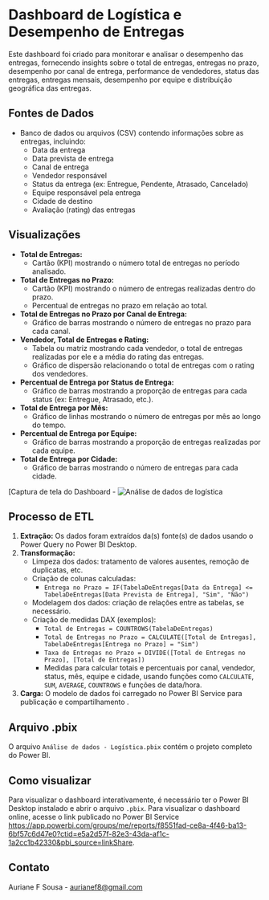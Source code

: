 # Dashboard de Logística e Desempenho de Entregas

Este dashboard foi criado para monitorar e analisar o desempenho das entregas, fornecendo insights sobre o total de entregas, entregas no prazo, desempenho por canal de entrega, performance de vendedores, status das entregas, entregas mensais, desempenho por equipe e distribuição geográfica das entregas.

## Fontes de Dados

*   Banco de dados ou arquivos (CSV) contendo informações sobre as entregas, incluindo:
    *   Data da entrega
    *   Data prevista de entrega
    *   Canal de entrega 
    *   Vendedor responsável
    *   Status da entrega (ex: Entregue, Pendente, Atrasado, Cancelado)
    *   Equipe responsável pela entrega
    *   Cidade de destino
    *   Avaliação (rating) das entregas

## Visualizações

*   **Total de Entregas:**
    *   Cartão (KPI) mostrando o número total de entregas no período analisado.
*   **Total de Entregas no Prazo:**
    *   Cartão (KPI) mostrando o número de entregas realizadas dentro do prazo.
    *   Percentual de entregas no prazo em relação ao total.
*   **Total de Entregas no Prazo por Canal de Entrega:**
    *   Gráfico de barras mostrando o número de entregas no prazo para cada canal.
*   **Vendedor, Total de Entregas e Rating:**
    *   Tabela ou matriz mostrando cada vendedor, o total de entregas realizadas por ele e a média do rating das entregas.
    *   Gráfico de dispersão relacionando o total de entregas com o rating dos vendedores.
*   **Percentual de Entrega por Status de Entrega:**
    *   Gráfico de barras mostrando a proporção de entregas para cada status (ex: Entregue, Atrasado, etc.).
*   **Total de Entrega por Mês:**
    *   Gráfico de linhas mostrando o número de entregas por mês ao longo do tempo.
*   **Percentual de Entrega por Equipe:**
    *   Gráfico de barras mostrando a proporção de entregas realizadas por cada equipe.
*   **Total de Entrega por Cidade:**
    *   Gráfico de barras mostrando o número de entregas para cada cidade.

[Captura de tela do Dashboard - ![Análise de dados de logística](https://github.com/user-attachments/assets/8f4a3845-e841-4d63-9a7d-ac12254a9c20)

## Processo de ETL

1.  **Extração:** Os dados foram extraídos da(s) fonte(s) de dados usando o Power Query no Power BI Desktop.
2.  **Transformação:**
    *   Limpeza dos dados: tratamento de valores ausentes, remoção de duplicatas, etc.
    *   Criação de colunas calculadas:
        *   `Entrega no Prazo = IF(TabelaDeEntregas[Data da Entrega] <= TabelaDeEntregas[Data Prevista de Entrega], "Sim", "Não")`
    *   Modelagem dos dados: criação de relações entre as tabelas, se necessário.
    *   Criação de medidas DAX (exemplos):
        *   `Total de Entregas = COUNTROWS(TabelaDeEntregas)`
        *   `Total de Entregas no Prazo = CALCULATE([Total de Entregas], TabelaDeEntregas[Entrega no Prazo] = "Sim")`
        *   `Taxa de Entregas no Prazo = DIVIDE([Total de Entregas no Prazo], [Total de Entregas])`
        *   Medidas para calcular totais e percentuais por canal, vendedor, status, mês, equipe e cidade, usando funções como `CALCULATE`, `SUM`, `AVERAGE`, `COUNTROWS` e funções de data/hora.
3.  **Carga:** O modelo de dados foi carregado no Power BI Service para publicação e compartilhamento .

## Arquivo .pbix

O arquivo `Análise de dados - Logística.pbix` contém o projeto completo do Power BI.

## Como visualizar

Para visualizar o dashboard interativamente, é necessário ter o Power BI Desktop instalado e abrir o arquivo `.pbix`. Para visualizar o dashboard online, acesse o link publicado no Power BI Service https://app.powerbi.com/groups/me/reports/f8551fad-ce8a-4f46-ba13-6bf57c6d47e0?ctid=e5a2d57f-82e3-43da-af1c-1a2cc1b42330&pbi_source=linkShare.

## Contato

Auriane F Sousa - aurianef8@gmail.com
